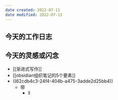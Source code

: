 ```yaml
---
date created: 2022-07-11
date modified: 2022-07-13
---
```


## 今天的工作日志
## 今天的灵感或闪念
- [[渐进式写作]]
- [[obsidian组织笔记的5个要素]]
- ((62cdb4c3-24f4-404b-a475-3adde2d25bb4))
	- 带
		- ll
